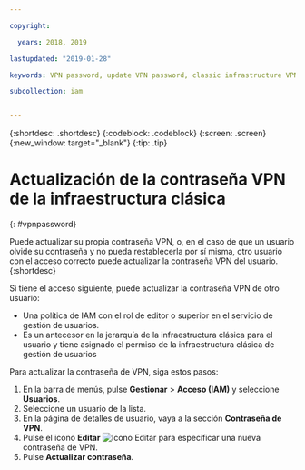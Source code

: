 ```yaml
---

copyright:

  years: 2018, 2019

lastupdated: "2019-01-28"

keywords: VPN password, update VPN password, classic infrastructure VPN

subcollection: iam


---
```


{:shortdesc: .shortdesc}
{:codeblock: .codeblock}
{:screen: .screen}
{:new_window: target="_blank"}
{:tip: .tip}

# Actualización de la contraseña VPN de la infraestructura clásica
{: #vpnpassword}

Puede actualizar su propia contraseña VPN, o, en el caso de que un usuario olvide su contraseña y no pueda restablecerla por sí misma, otro usuario con el acceso correcto puede actualizar la contraseña VPN del usuario.
{:shortdesc}

Si tiene el acceso siguiente, puede actualizar la contraseña VPN de otro usuario:

  * Una política de IAM con el rol de editor o superior en el servicio de gestión de usuarios.
  * Es un antecesor en la jerarquía de la infraestructura clásica para el usuario y tiene asignado el permiso de la infraestructura clásica de gestión de usuarios

Para actualizar la contraseña de VPN, siga estos pasos:

1. En la barra de menús, pulse **Gestionar** &gt; **Acceso (IAM)** y seleccione **Usuarios**.
2. Seleccione un usuario de la lista.
3. En la página de detalles de usuario, vaya a la sección **Contraseña de VPN**.
4. Pulse el icono **Editar** ![Icono Editar](../icons/icon_write.svg) para especificar una nueva contraseña de VPN.
5. Pulse **Actualizar contraseña**.
